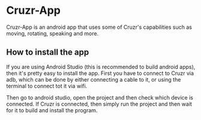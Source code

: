 # Cruzr-App

Cruzr-App is an android app that uses some of Cruzr's capabilities such as moving, rotating, speaking and more.

## How to install the app
If you are using Android Studio (this is recommended to build android apps), then it's pretty easy to install the app.
First you have to connect to Cruzr via adb, which can be done by either connecting a cable to it, or using the terminal to connect tot it via wifi.

Then go to android studio, open the project and then check which device is connected. If Cruzr is connected, then simply run the project and then wait for it to build and install the program.
